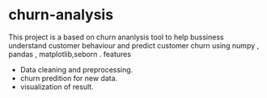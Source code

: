 # churn-analysis
This project is a based on churn ananlysis tool to help bussiness understand customer behaviour and predict  customer churn using numpy , pandas , matplotlib,seborn .
features 
- Data cleaning and preprocessing.
- churn predition for new data.
- visualization of result.
  
